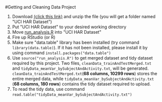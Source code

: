 #Getting and Cleaning Data Project
1. Download [(click this link)](
https://d396qusza40orc.cloudfront.net/getdata%2Fprojectfiles%2FUCI%20HAR%20Dataset.zip) and unzip the file (you will get a folder named "UCI HAR Dataset")
2. Put "UCI HAR Dataset" to your desired working directory
3. Move [run_analysis.R](https://github.com/learking/GCDP/blob/master/run_analysis.R) into "UCI HAR Dataset"
4. Fire up RStudio (or R)
5. Make sure "data.table" library has been installed (try command `library(data.table)`). If it has not been installed, please install it by using command `install.packages("data.table")`
6. Use `source("run_analysis.R")` to get merged dataset and tidy dataset required by this project. Two files, `cleanData_trainAndTestMerged.txt` and `tidyData_meanVar_bySubjectAndActivity.txt`, will be generated. `cleanData_trainAndTestMerged.txt`(**68 columns, 10299 rows**) stores the entire merged data, while `tidyData_meanVar_bySubjectAndActivity.txt` (**68 columns, 180 rows**) contains the tidy dataset required to upload.
7. To read the tidy data, use command `read.table("tidyData_meanVar_bySubjectAndActivity.txt")`
